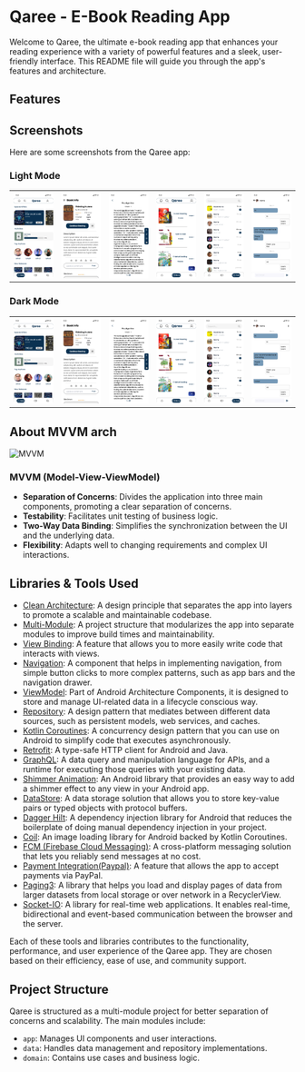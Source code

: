 # Qaree - E-Book Reading App

Welcome to Qaree, the ultimate e-book reading app that enhances your reading experience with a variety of powerful features and a sleek, user-friendly interface. This README file will guide you through the app's features and architecture.

## Features


## Screenshots

Here are some screenshots from the Qaree app:

### Light Mode
<table>
  <tr>
    <td><img src="./images/home_screen.png" alt="Home Screen"></td>
   <td> <img src="./images/book_details.png" alt="Book Details"></td>
 <td>  <img src="./images/reading_view.png" alt="Reading View"></td>
<td>  <img src="./images/library.png" alt="Library Feature"></td>
 <td>  <img src="./images/inbox.png" alt="Chat Feature"></td>
 <td>   <img src="./images/chat.png" alt="Chat Feature"> </td>
  </tr>
</table>

### Dark Mode
<table>
  <tr>
    <td><img src="./images/home_screen.png" alt="Home Screen"></td>
   <td> <img src="./images/book_details.png" alt="Book Details"></td>
 <td>  <img src="./images/reading_view.png" alt="Reading View"></td>
<td>  <img src="./images/library.png" alt="Library Feature"></td>
 <td>  <img src="./images/inbox.png" alt="Chat Feature"></td>
 <td>   <img src="./images/chat.png" alt="Chat Feature"> </td>
  </tr>
</table>

## About MVVM arch
![MVVM](https://camo.githubusercontent.com/a0c965a9357f0704a1f5219cfec01510dd1014adba29f88f873e2d937c70336a/68747470733a2f2f646576656c6f7065722e616e64726f69642e636f6d2f746f7069632f6c69627261726965732f6172636869746563747572652f696d616765732f66696e616c2d6172636869746563747572652e706e67)

### MVVM (Model-View-ViewModel)

- **Separation of Concerns**: Divides the application into three main components, promoting a clear separation of concerns.
- **Testability**: Facilitates unit testing of business logic.
- **Two-Way Data Binding**: Simplifies the synchronization between the UI and the underlying data.
- **Flexibility**: Adapts well to changing requirements and complex UI interactions.


## Libraries & Tools Used
- [Clean Architecture](https://developer.android.com/topic/architecture): A design principle that separates the app into layers to promote a scalable and maintainable codebase.
- [Multi-Module](https://developer.android.com/topic/modularization/patterns): A project structure that modularizes the app into separate modules to improve build times and maintainability.
- [View Binding](https://developer.android.com/topic/libraries/view-binding): A feature that allows you to more easily write code that interacts with views.
- [Navigation](https://developer.android.com/guide/navigation): A component that helps in implementing navigation, from simple button clicks to more complex patterns, such as app bars and the navigation drawer.
- [ViewModel](https://developer.android.com/topic/libraries/architecture/viewmodel): Part of Android Architecture Components, it is designed to store and manage UI-related data in a lifecycle conscious way.
- [Repository](https://developer.android.com/topic/architecture#fetch-data): A design pattern that mediates between different data sources, such as persistent models, web services, and caches.
- [Kotlin Coroutines](https://kotlinlang.org/docs/coroutines-overview.html): A concurrency design pattern that you can use on Android to simplify code that executes asynchronously.
- [Retrofit](https://square.github.io/retrofit/): A type-safe HTTP client for Android and Java.
- [GraphQL](https://graphql.org/): A data query and manipulation language for APIs, and a runtime for executing those queries with your existing data.
- [Shimmer Animation](https://facebook.github.io/shimmer-android/): An Android library that provides an easy way to add a shimmer effect to any view in your Android app.
- [DataStore](https://developer.android.com/topic/libraries/architecture/datastore): A data storage solution that allows you to store key-value pairs or typed objects with protocol buffers.
- [Dagger Hilt](https://dagger.dev/hilt/): A dependency injection library for Android that reduces the boilerplate of doing manual dependency injection in your project.
- [Coil](https://coil-kt.github.io/coil/): An image loading library for Android backed by Kotlin Coroutines.
- [FCM (Firebase Cloud Messaging)](https://firebase.google.com/docs/cloud-messaging): A cross-platform messaging solution that lets you reliably send messages at no cost.
- [Payment Integration(Paypal)](https://developer.paypal.com/docs/business/checkout/): A feature that allows the app to accept payments via PayPal.
- [Paging3](https://developer.android.com/topic/libraries/architecture/paging/v3-overview): A library that helps you load and display pages of data from larger datasets from local storage or over network in a RecyclerView.
- [Socket-IO](https://socket.io/): A library for real-time web applications. It enables real-time, bidirectional and event-based communication between the browser and the server.

Each of these tools and libraries contributes to the functionality, performance, and user experience of the Qaree app. They are chosen based on their efficiency, ease of use, and community support.

## Project Structure

Qaree is structured as a multi-module project for better separation of concerns and scalability. The main modules include:

- `app`: Manages UI components and user interactions.
- `data`: Handles data management and repository implementations.
- `domain`: Contains use cases and business logic.

